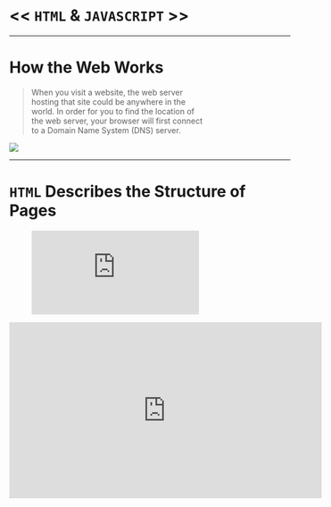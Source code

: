 # << `HTML` & `JAVASCRIPT` >>
<hr>

# How the Web Works

> When you visit a website, the web server  <br>
> hosting that site could be anywhere in the <br>
> world. In order for you to find the location of <br>
> the web server, your browser will first connect <br>
> to a Domain Name System (DNS) server. <br>

![](https://d33wubrfki0l68.cloudfront.net/3fdd7b90b4b3387d65ace5ea07da198a860ab26d/de7db/static/359f7439a71a225da229970d54d36379/5a190/how-the-web-works.png)

<hr>

# `HTML` Describes the Structure of Pages

<figure class="video_container">
  <iframe src="https://www.youtube.com/embed/CKlh1lwe2rY" frameborder="0" allowfullscreen="true"> </iframe>
</figure>








<iframe width="560" height="315" src="https://www.youtube.com/embed/CKlh1lwe2rY" frameborder="0" allow="accelerometer; autoplay; encrypted-media; gyroscope; picture-in-picture" allowfullscreen></iframe>


